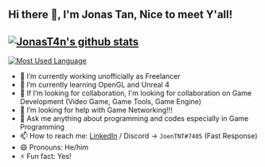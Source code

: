 ## Hi there 👋, I'm Jonas Tan, Nice to meet Y'all!

[![JonasT4n's github stats](https://github-readme-stats.vercel.app/api?username=JonasT4n)](https://github.com/JonasT4n/github-readme-stats)
--------------------------------------------------
[![Most Used Language](https://github-readme-stats.vercel.app/api/top-langs/?username=JonasT4n&layout=compact)](https://github.com/JonasT4n/github-readme-stats)

- 🔭 I’m currently working unofficially as Freelancer
- 🌱 I’m currently learning OpenGL and Unreal 4
- 👯 If I’m looking for collaboration, I'm looking for collaboration on Game Development (Video Game, Game Tools, Game Engine)
- 🤔 I’m looking for help with Game Networking!!!
- 💬 Ask me anything about programming and codes especially in Game Programming
- 📫 How to reach me: [LinkedIn](https://www.linkedin.com/in/jonas-tan-0445a6192/) / Discord -> `JoenTNT#7405` (Fast Response)
- 😄 Pronouns: He/him
- ⚡ Fun fact: Yes!
